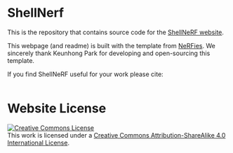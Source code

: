 # ShellNerf

This is the repository that contains source code for the [ShellNeRF website](https://syntec-research.github.io/ShellNeRF/).

This webpage (and readme) is built with the template from [NeRFies](https://github.com/nerfies/nerfies.github.io). We sincerely thank Keunhong Park for developing and open-sourcing this template. 

If you find ShellNeRF useful for your work please cite:
```
```

# Website License
<a rel="license" href="http://creativecommons.org/licenses/by-sa/4.0/"><img alt="Creative Commons License" style="border-width:0" src="https://i.creativecommons.org/l/by-sa/4.0/88x31.png" /></a><br />This work is licensed under a <a rel="license" href="http://creativecommons.org/licenses/by-sa/4.0/">Creative Commons Attribution-ShareAlike 4.0 International License</a>.
